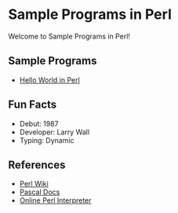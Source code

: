 # Sample Programs in Perl

Welcome to Sample Programs in Perl!

## Sample Programs

- [Hello World in Perl](https://therenegadecoder.com/code/hello-world-in-perl/)

## Fun Facts

- Debut: 1987
- Developer: Larry Wall
- Typing: Dynamic

## References

- [Perl Wiki](https://en.wikipedia.org/wiki/Perl)
- [Pascal Docs](https://www.perl.org/)
- [Online Perl Interpreter](https://www.jdoodle.com/execute-perl-online)
